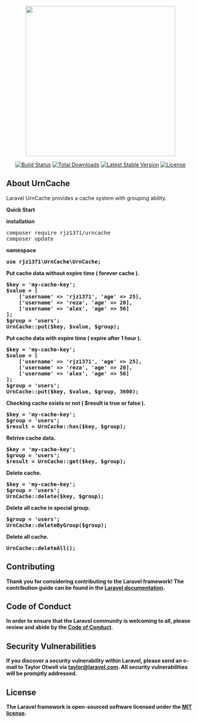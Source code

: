 <p align="center"><img src="https://res.cloudinary.com/dtfbvvkyp/image/upload/v1566331377/laravel-logolockup-cmyk-red.svg" width="400"></p>

<p align="center">
<a href="https://travis-ci.org/laravel/framework"><img src="https://travis-ci.org/laravel/framework.svg" alt="Build Status"></a>
<a href="https://packagist.org/packages/laravel/framework"><img src="https://poser.pugx.org/laravel/framework/d/total.svg" alt="Total Downloads"></a>
<a href="https://packagist.org/packages/laravel/framework"><img src="https://poser.pugx.org/laravel/framework/v/stable.svg" alt="Latest Stable Version"></a>
<a href="https://packagist.org/packages/laravel/framework"><img src="https://poser.pugx.org/laravel/framework/license.svg" alt="License"></a>
</p>

## About UrnCache

Laravel UrnCache provides a cache system with grouping ability.

**Quick Start**

<b>installation</b>
<pre>
composer require rjz1371/urncache
composer update
</pre>

<b>namespace<b>
<pre>
use rjz1371\UrnCache\UrnCache;
</pre>

<b>Put cache data without expire time ( forever cache ).</b>
<pre>
$key = 'my-cache-key';
$value = [
    ['username' => 'rjz1371', 'age' => 25],
    ['username' => 'reza', 'age' => 20],
    ['username' => 'alex', 'age' => 56]
];
$group = 'users';
UrnCache::put($key, $value, $group);
</pre>

<b>Put cache data with expire time ( expire after 1 hour ).</b>
<pre>
$key = 'my-cache-key';
$value = [
    ['username' => 'rjz1371', 'age' => 25],
    ['username' => 'reza', 'age' => 20],
    ['username' => 'alex', 'age' => 56]
];
$group = 'users';
UrnCache::put($key, $value, $group, 3600);
</pre>

<b>Checking cache exists or not ( $result is true or false ).</b>
<pre>
$key = 'my-cache-key';
$group = 'users';
$result = UrnCache::has($key, $group);
</pre>

<b>Retrive cache data.</b>
<pre>
$key = 'my-cache-key';
$group = 'users';
$result = UrnCache::get($key, $group);
</pre>

<b>Delete cache.</b>
<pre>
$key = 'my-cache-key';
$group = 'users';
UrnCache::delete($key, $group);
</pre>

<b>Delete all cache in special group.</b>
<pre>
$group = 'users';
UrnCache::deleteByGroup($group);
</pre>

<b>Delete all cache.</b>
<pre>
UrnCache::deleteAll();
</pre>

## Contributing

Thank you for considering contributing to the Laravel framework! The contribution guide can be found in the [Laravel documentation](https://laravel.com/docs/contributions).

## Code of Conduct

In order to ensure that the Laravel community is welcoming to all, please review and abide by the [Code of Conduct](https://laravel.com/docs/contributions#code-of-conduct).

## Security Vulnerabilities

If you discover a security vulnerability within Laravel, please send an e-mail to Taylor Otwell via [taylor@laravel.com](mailto:taylor@laravel.com). All security vulnerabilities will be promptly addressed.

## License

The Laravel framework is open-sourced software licensed under the [MIT license](https://opensource.org/licenses/MIT).
